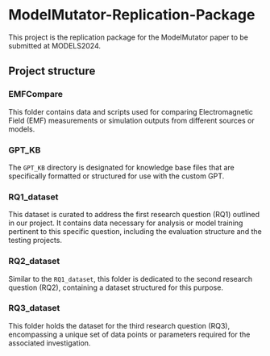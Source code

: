 # ModelMutator-Replication-Package

This project is the replication package for the ModelMutator paper to be submitted at MODELS2024. 

## Project structure

### EMFCompare
This folder contains data and scripts used for comparing Electromagnetic Field (EMF) measurements or simulation outputs from different sources or models.

### GPT_KB
The `GPT_KB` directory is designated for knowledge base files that are specifically formatted or structured for use with the custom GPT. 

### RQ1_dataset
This dataset is curated to address the first research question (RQ1) outlined in our project. It contains data necessary for analysis or model training pertinent to this specific question, including the evaluation structure and the testing projects.

### RQ2_dataset
Similar to the `RQ1_dataset`, this folder is dedicated to the second research question (RQ2), containing a dataset structured for this purpose.

### RQ3_dataset
This folder holds the dataset for the third research question (RQ3), encompassing a unique set of data points or parameters required for the associated investigation.



